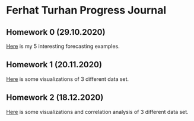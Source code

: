 # Ferhat Turhan Progress Journal

## Homework 0 (29.10.2020)

[Here](files/ferhatturhan_homework_0.html) is my 5 interesting forecasting examples.

## Homework 1 (20.11.2020)

[Here](files/ferhatturhan_homework_1.html) is some visualizations of 3 different data set.

## Homework 2 (18.12.2020)

[Here](files/ferhatturhan_homework_2.html) is some visualizations and correlation analysis of 3 different data set.
